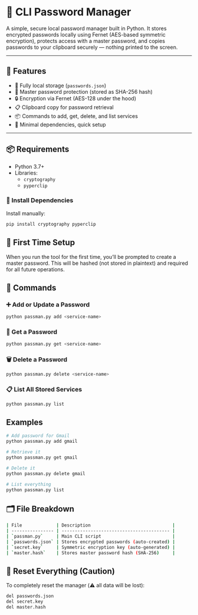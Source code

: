 # 🔐 CLI Password Manager

A simple, secure local password manager built in Python. It stores encrypted passwords locally using Fernet (AES-based symmetric encryption), protects access with a master password, and copies passwords to your clipboard securely — nothing printed to the screen.

---

## 🚀 Features

- 💾 Fully local storage (`passwords.json`)
- 🔐 Master password protection (stored as SHA-256 hash)
- 🔒 Encryption via Fernet (AES-128 under the hood)
- 📋 Clipboard copy for password retrieval
- 📦 Commands to add, get, delete, and list services
- 🧪 Minimal dependencies, quick setup

---

## 📦 Requirements

- Python 3.7+
- Libraries:
  - `cryptography`
  - `pyperclip`

### 🔧 Install Dependencies

Install manually:

```bash
pip install cryptography pyperclip
```

## 🔐 First Time Setup

When you run the tool for the first time, you’ll be prompted to create a master password. This will be hashed (not stored in plaintext) and required for all future operations.

## 🧾 Commands
### ➕ Add or Update a Password

```bash
python passman.py add <service-name>
```

### 🔑 Get a Password
```bash
python passman.py get <service-name>
```

### 🗑 Delete a Password
```bash
python passman.py delete <service-name>
```

### 📋 List All Stored Services

```bash
python passman.py list
```


## Examples

```bash
# Add password for Gmail
python passman.py add gmail

# Retrieve it
python passman.py get gmail

# Delete it
python passman.py delete gmail

# List everything
python passman.py list

```


## 🗂 File Breakdown

```bash
| File             | Description                               |
| ---------------- | ----------------------------------------- |
| `passman.py`     | Main CLI script                           |
| `passwords.json` | Stores encrypted passwords (auto-created) |
| `secret.key`     | Symmetric encryption key (auto-generated) |
| `master.hash`    | Stores master password hash (SHA-256)     |
```

## 🔄 Reset Everything (Caution)

To completely reset the manager (⚠️ all data will be lost):
```bash
del passwords.json
del secret.key
del master.hash
```
